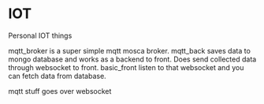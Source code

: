 # IOT
Personal IOT things

mqtt_broker is a super simple mqtt mosca broker.
mqtt_back saves data to mongo database and works as a backend to front. Does send collected data through websocket to front.
basic_front listen to that websocket and you can fetch data from database.

mqtt stuff goes over websocket
